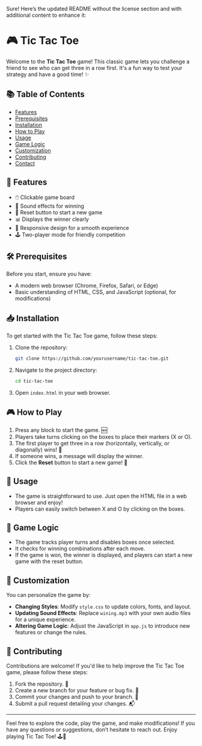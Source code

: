Sure! Here’s the updated README without the license section and with additional content to enhance it:

# 🎮 Tic Tac Toe

Welcome to the **Tic Tac Toe** game! This classic game lets you challenge a friend to see who can get three in a row first. It's a fun way to test your strategy and have a good time! ✨

## 📚 Table of Contents

- [Features](#features)
- [Prerequisites](#prerequisites)
- [Installation](#installation)
- [How to Play](#how-to-play)
- [Usage](#usage)
- [Game Logic](#game-logic)
- [Customization](#customization)
- [Contributing](#contributing)
- [Contact](#contact)

## 🌟 Features

- 🖱️ Clickable game board
- 🎵 Sound effects for winning
- 🔄 Reset button to start a new game
- 📊 Displays the winner clearly
- 🎨 Responsive design for a smooth experience
- 🕹️ Two-player mode for friendly competition

## 🛠️ Prerequisites

Before you start, ensure you have:

- A modern web browser (Chrome, Firefox, Safari, or Edge)
- Basic understanding of HTML, CSS, and JavaScript (optional, for modifications)

## 📥 Installation

To get started with the Tic Tac Toe game, follow these steps:

1. Clone the repository:
   ```bash
   git clone https://github.com/yourusername/tic-tac-toe.git
   ```

2. Navigate to the project directory:
   ```bash
   cd tic-tac-toe
   ```

3. Open `index.html` in your web browser.

## 🎮 How to Play

1. Press any block to start the game. 🆕
2. Players take turns clicking on the boxes to place their markers (X or O).
3. The first player to get three in a row (horizontally, vertically, or diagonally) wins! 🎉
4. If someone wins, a message will display the winner. 
5. Click the **Reset** button to start a new game! 🔄

## 📝 Usage

- The game is straightforward to use. Just open the HTML file in a web browser and enjoy!
- Players can easily switch between X and O by clicking on the boxes.

## 🧩 Game Logic

- The game tracks player turns and disables boxes once selected.
- It checks for winning combinations after each move.
- If the game is won, the winner is displayed, and players can start a new game with the reset button.

## 🎨 Customization

You can personalize the game by:

- **Changing Styles**: Modify `style.css` to update colors, fonts, and layout.
- **Updating Sound Effects**: Replace `wining.mp3` with your own audio files for a unique experience.
- **Altering Game Logic**: Adjust the JavaScript in `app.js` to introduce new features or change the rules.

## 🤝 Contributing

Contributions are welcome! If you'd like to help improve the Tic Tac Toe game, please follow these steps:

1. Fork the repository. 🍴
2. Create a new branch for your feature or bug fix. 🌿
3. Commit your changes and push to your branch. 🚀
4. Submit a pull request detailing your changes. 📬

---

Feel free to explore the code, play the game, and make modifications! If you have any questions or suggestions, don’t hesitate to reach out. Enjoy playing Tic Tac Toe! 🕹️🎊
